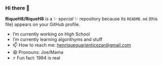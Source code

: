 ### Hi there 👋


**RiqueH8/RiqueH8** is a ✨ _special_ ✨ repository because its `README.md` (this file) appears on your GitHub profile.

- I’m currently working on High School
- I’m currently learning algorithyms and stuff
- 📫 How to reach me: henriqueguarienticezar@gmail.com
- 😄 Pronouns: Joe/Mama
- ⚡ Fun fact: 1984 is real
